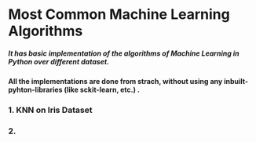 # Most Common Machine Learning Algorithms

##### It has basic implementation of the algorithms of Machine Learning in Python over different dataset. 
#### All the implementations are done from strach, without using any inbuilt-pyhton-libraries (like sckit-learn, etc.) .


### 1. KNN on Iris Dataset
### 2. 
